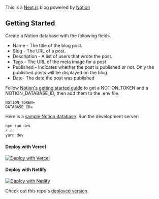 This is a [Next.js](https://nextjs.org/) blog powered by [Notion](https://notion.so)

## Getting Started
Create a Notion database with the following fields.
* Name - The title of the blog post.
* Slug - The URL of a post.
* Description - A list of users that wrote the post.
* Tags - The URL of the meta image for a post
* Published - Indicates whether the post is published or not. Only the published posts will be displayed on the blog.
* Date- The date the post was published

Follow [Notion's getting started guide](https://developers.notion.com/docs/getting-started#step-1-create-an-integration) to get a NOTION_TOKEN and a NOTION_DATABASE_ID, then add them to the .env file.
```
NOTION_TOKEN=
DATABASE_ID=
```
Here is a [sample Notion database](https://www.notion.so/marygathoni/4fc4211e751f4d66929791c61bc1054f?v=32fe9dd175774d57a32a79fc787e3fd2).
Run the development server:

```bash
npm run dev
# or
yarn dev
```
#### Deploy with Vercel

[![Deploy with Vercel](https://vercel.com/button)](https://vercel.com/new/clone?repository-url=https%3A%2F%2Fgithub.com%2Fgathoni-k%2FNotion-Nextjs&env=NOTION_TOKEN,DATABASE_ID&project-name=notion-nextjs-blog&demo-title=Notion%20%2B%20Nextjs%20Blog&demo-description=A%20statically%20generated%20Next.js%20blog%20powered%20by%20Notion&demo-url=https%3A%2F%2Fnextjs-blog-beta-one-81.vercel.app%2F)

#### Deploy with Netlify

[![Deploy with Netlify](https://www.netlify.com/img/deploy/button.svg)](https://app.netlify.com/start/deploy?repository=https://github.com/gathoni-k/Notion-Nextjs)

Check out this repo's [deployed version](https://nextjs-blog-beta-one-81.vercel.app/).



